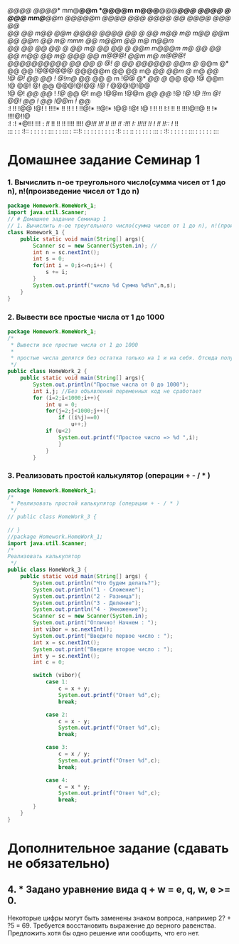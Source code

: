                                                                                                                                                                                    
*@@@@*  *@@@@**  mm@**@@m  *@@@@m     m@@@**@@@***@@@ *@@@@*     @     *@@@*  mm@**@@m  *@@@***@@m  *@@@@* *@@@*                   *@@@@*      @@      *@@@@*   *@@@*      @@      
  @@      @@   m@@*    *@@m  @@@@    @@@@    @@    *@   *@@     m@@     m@  m@@*    *@@m  @@   *@@m   @@   m@*           mmm         @@       m@@m       *@@     m@       m@@m     
  @@      @@   @@*      *@@  @ @@   m@ @@    @@   @      @@m   m@@@m   m@   @@*      *@@  @@   m@@    @@ m@*            *@@@         @@      m@*@@!       @@m   m@       m@*@@!    
  @@@@@@@@@@   @@        @@  @  @!  @* @@    @@@@@@       @@m  @* @@m  @*   @@        @@  !@@@@@@     @@@@@m              @@         @@     m@  *@@        @@m  @*      m@  *@@    
  !@      @!   @@        @@  !  @!m@*  @@    @@   @  m    !@@ @*  *@@ @*    @@        @@  !@  @@m     !@  @@!             @!         @@     @@@!@!@@       *!@ !*       @@@!@!@@   
  !@      @!   *@@      @@*  !  *!@*   @@    @!     m@     !@@m    !@@m     *@@      @@*  !@   *!@    !@   *!!m           @!    @@!  @@    !*      @@       !@@m       !*      @@  
  :!      !!   !@@      !@!  !  !!!!*  !!    !!   !  !     !!@!*   !!@!*    !@@      !@!  !@  ! !!    !!    !:!           !!         !!     !!!!@!!@        !! !*       !!!!@!!@   
  :!      :!   *@!!!    !!!  :  *!!*   !!    !!     !!     !!!!    !!!!     *@!!!    !!!  !!   *!!!   !!     :!!!         !:  !!!!!  !!    !*      !!       !!::       !*      !!  
::: :   : :!::   : : : :   : ::: :   : ::: : :::!: : :      :       :         : : : :   : :!:  : : :: : :      : :      : ::: :  :!: :   : : :   : :::       :       : : :   : ::: 
                                                                                                                                                                                   
                                                                                                                                                                                   
                                                               
# Домашнее задание Семинар 1
### 1. Вычислить n-ое треугольного число(сумма чисел от 1 до n), n!(произведение чисел от 1 до n)
```java
package Homework.HomeWork_1;
import java.util.Scanner;
// # Домашнее задание Семинар 1
// 1. Вычислить n-ое треугольного число(сумма чисел от 1 до n), n!(произведение чисел от 1 до n)
class Homework_1 {
    public static void main(String[] args){
        Scanner sc = new Scanner(System.in); //
        int n = sc.nextInt();
        int s = 0;
        for(int i = 0;i<=n;i++) {
            s += i;
        }
        System.out.printf("число %d Сумма %d%n",n,s);
    }
}
```
### 2. Вывести все простые числа от 1 до 1000
```java
package Homework.HomeWork_1;
/*
 * Вывести все простые числа от 1 до 1000
 * 
 * простые числа делятся без остатка только на 1 и на себя. Отсюда получается, что нужно посчитать делители, которых должно быть не больше 2.
 */
public class HomeWork_2 {
    public static void main(String[] args){
        System.out.println("Простые числа от 0 до 1000");
        int i,j; //Без объявлений переменных код не сработает
        for (i=2;i<1000;i++){
            int u = 0;
            for(j=2;j<1000;j++){
                if ((i%j)==0)
                    u++;}
            if (u<2)
                System.out.printf("Простое число => %d ",i);
                }
            }
        }
```
### 3. Реализовать простой калькулятор (операции + - / * )
```java
package Homework.HomeWork_1;
/*
 * Реализовать простой калькулятор (операции + - / * )
 */
// public class HomeWork_3 {
    
// }
//package Homework.HomeWork_1;
import java.util.Scanner;
/*
Реализовать калькулятор
 */
public class HomeWork_3 {
    public static void main(String[] args) {
        System.out.println("Что будем делать?");
        System.out.println("1 - Сложение");
        System.out.println("2 - Разница");
        System.out.println("3 - Деление");
        System.out.println("4 - Умножение");
        Scanner sc = new Scanner(System.in);
        System.out.print("Отлично! Начнем : ");
        int vibor = sc.nextInt();
        System.out.print("Введите первое число : ");
        int x = sc.nextInt();
        System.out.print("Введите второе число : ");
        int y = sc.nextInt();
        int c = 0;

        switch (vibor){
            case 1:
                c = x + y;
                System.out.printf("Ответ %d",c);
                break;

            case 2:
                c = x - y;
                System.out.printf("Ответ %d",c);
                break;

            case 3:
                c = x / y;
                System.out.printf("Ответ %d",c);
                break;

            case 4:
                c = x * y;
                System.out.printf("Ответ %d",c);
                break;
        }
    }
}

```
# Дополнительное задание (сдавать не обязательно)
## 4. * Задано уравнение вида q + w = e, q, w, e >= 0. 
Некоторые цифры могут быть заменены знаком вопроса, например 2? + ?5 = 69. 
Требуется восстановить выражение до верного равенства. 
Предложить хотя бы одно решение или сообщить, что его нет.

